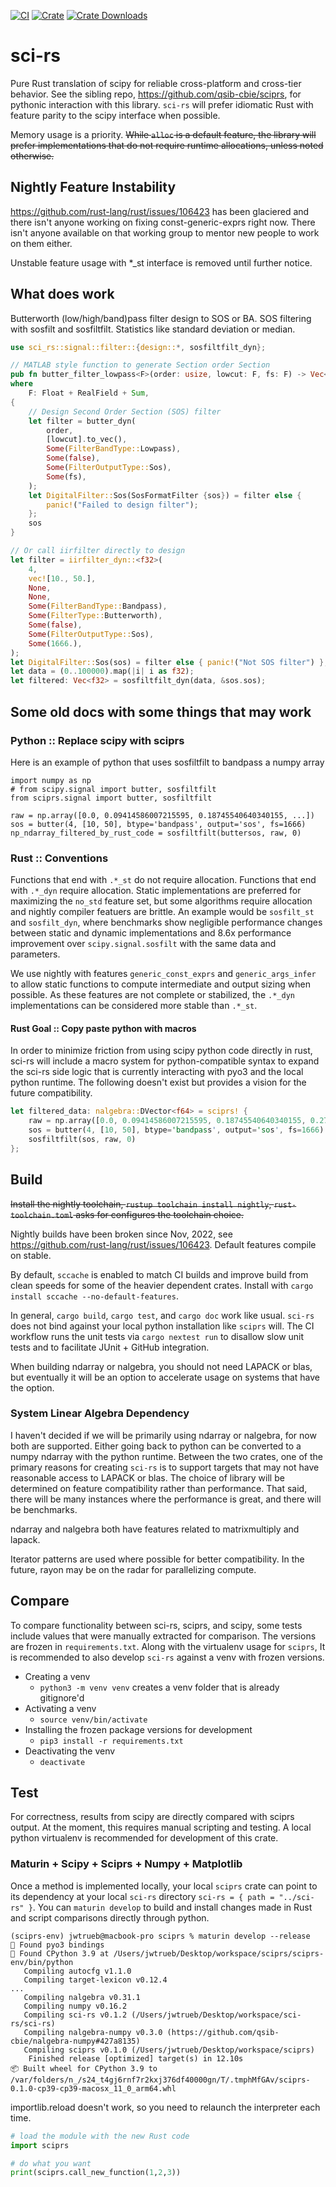 [![CI](https://github.com/qsib-cbie/sci-rs/actions/workflows/rust.yml/badge.svg)](https://github.com/qsib-cbie/sci-rs/actions/workflows/rust.yml)
[![Crate](https://img.shields.io/crates/v/sci-rs)](https://crates.io/crates/sci-rs)
[![Crate Downloads](https://img.shields.io/crates/d/sci-rs?label=downloads)](https://crates.io/crates/sci-rs)

# sci-rs

Pure Rust translation of scipy for reliable cross-platform and cross-tier behavior. See the sibling repo, https://github.com/qsib-cbie/sciprs, for pythonic interaction with this library. `sci-rs` will prefer idiomatic Rust with feature parity to the scipy interface when possible.


Memory usage is a priority. ~~While `alloc` is a default feature, the library will prefer implementations that do not require runtime allocations, unless noted otherwise.~~

## Nightly Feature Instability

https://github.com/rust-lang/rust/issues/106423 has been glaciered and there isn't anyone working on fixing const-generic-exprs right now. There isn't anyone available on that working group to mentor new people to work on them either.

Unstable feature usage with *_st interface is removed until further notice.


## What does work

Butterworth (low/high/band)pass filter design to SOS or BA. SOS filtering with sosfilt and sosfiltfilt. Statistics like standard deviation or median.

```rust
use sci_rs::signal::filter::{design::*, sosfiltfilt_dyn};

// MATLAB style function to generate Section order Section
pub fn butter_filter_lowpass<F>(order: usize, lowcut: F, fs: F) -> Vec<Sos<F>>
where
    F: Float + RealField + Sum,
{
    // Design Second Order Section (SOS) filter
    let filter = butter_dyn(
        order,
        [lowcut].to_vec(),
        Some(FilterBandType::Lowpass),
        Some(false),
        Some(FilterOutputType::Sos),
        Some(fs),
    );
    let DigitalFilter::Sos(SosFormatFilter {sos}) = filter else {
        panic!("Failed to design filter");
    };
    sos
}

// Or call iirfilter directly to design
let filter = iirfilter_dyn::<f32>(
    4,
    vec![10., 50.],
    None,
    None,
    Some(FilterBandType::Bandpass),
    Some(FilterType::Butterworth),
    Some(false),
    Some(FilterOutputType::Sos),
    Some(1666.),
);
let DigitalFilter::Sos(sos) = filter else { panic!("Not SOS filter") };
let data = (0..100000).map(|i| i as f32);
let filtered: Vec<f32> = sosfiltfilt_dyn(data, &sos.sos);
```

## Some old docs with some things that may work


### Python :: Replace scipy with sciprs

Here is an example of python that uses sosfiltfilt to bandpass a numpy array

```python3
import numpy as np
# from scipy.signal import butter, sosfiltfilt
from sciprs.signal import butter, sosfiltfilt

raw = np.array([0.0, 0.09414586007215595, 0.18745540640340155, ...])
sos = butter(4, [10, 50], btype='bandpass', output='sos', fs=1666)
np_ndarray_filtered_by_rust_code = sosfiltfilt(buttersos, raw, 0)
```

### Rust :: Conventions

Functions that end with `.*_st` do not require allocation. Functions that end with `.*_dyn` require allocation. Static implementations are preferred for maximizing the `no_std` feature set, but some algorithms require allocation and nightly compiler featuers are brittle. An example would be `sosfilt_st` and `sosfilt_dyn`, where benchmarks show negligible performance changes between static and dynamic implementations and 8.6x performance improvement over `scipy.signal.sosfilt` with the same data and parameters.

We use nightly with features `generic_const_exprs` and `generic_args_infer` to allow static functions to compute intermediate and output sizing when possible. As these features are not complete or stabilized, the `.*_dyn` implementations can be considered more stable than `.*_st`.

#### Rust Goal :: Copy paste python with macros

In order to minimize friction from using scipy python code directly in rust, sci-rs will include a macro system for python-compatible syntax to expand the sci-rs side logic that is currently interacting with pyo3 and the local python runtime. The following doesn't exist but provides a vision for the future compatibility.

```rust
let filtered_data: nalgebra::DVector<f64> = sciprs! {
    raw = np.array([0.0, 0.09414586007215595, 0.18745540640340155, 0.27909975437050305, 0.3682648115914595])
    sos = butter(4, [10, 50], btype='bandpass', output='sos', fs=1666)
    sosfiltfilt(sos, raw, 0)
};
```

## Build

~~Install the nightly toolchain, `rustup toolchain install nightly`, `rust-toolchain.toml` asks for configures the toolchain choice.~~

Nightly builds have been broken since Nov, 2022, see https://github.com/rust-lang/rust/issues/106423. Default features compile on stable.

By default, `sccache` is enabled to match CI builds and improve build from clean speeds for some of the heavier dependent crates. Install with `cargo install sccache --no-default-features`.

In general, `cargo build`, `cargo test`, and `cargo doc` work like usual. `sci-rs` does not bind against your local python installation like `sciprs` will. The CI workflow runs the unit tests via `cargo nextest run` to disallow slow unit tests and to facilitate JUnit + GitHub integration.

When building ndarray or nalgebra, you should not need LAPACK or blas, but eventually it will be an option to accelerate usage on systems that have the option.

### System Linear Algebra Dependency

I haven't decided if we will be primarily using ndarray or nalgebra, for now both are supported. Either going back to python can be converted to a numpy ndarray with the python runtime. Between the two crates, one of the primary reasons for creating `sci-rs` is to support targets that may not have reasonable access to LAPACK or blas. The choice of library will be determined on feature compatibility rather than performance. That said, there will be many instances where the performance is great, and there will be benchmarks.

ndarray and nalgebra both have features related to matrixmultiply and lapack.

Iterator patterns are used where possible for better compatibility. In the future, rayon may be on the radar for parallelizing compute.

## Compare

To compare functionality between sci-rs, sciprs, and scipy, some tests include values that were manually extracted for comparison. The versions are frozen in `requirements.txt`. Along with the virtualenv usage for `sciprs`, It is recommended to also develop `sci-rs` against a venv with frozen versions.

* Creating a venv
  * `python3 -m venv venv` creates a venv folder that is already gitignore'd
* Activating a venv
  * `source venv/bin/activate`
* Installing the frozen package versions for development
  * `pip3 install -r requirements.txt`
* Deactivating the venv
  * `deactivate`

## Test

For correctness, results from scipy are directly compared with sciprs output. At the moment, this requires manual scripting and testing. A local python virtualenv is recommended for development of this crate.

### Maturin + Scipy + Sciprs + Numpy + Matplotlib

Once a method is implemented locally, your local `sciprs` crate can point to its dependency at your local `sci-rs` directory `sci-rs = { path = "../sci-rs" }`. You can `maturin develop` to build and install changes made in Rust and script comparisons directly through python.

```
(sciprs-env) jwtrueb@macbook-pro sciprs % maturin develop --release
🔗 Found pyo3 bindings
🐍 Found CPython 3.9 at /Users/jwtrueb/Desktop/workspace/sciprs/sciprs-env/bin/python
   Compiling autocfg v1.1.0
   Compiling target-lexicon v0.12.4
...
   Compiling nalgebra v0.31.1
   Compiling numpy v0.16.2
   Compiling sci-rs v0.1.2 (/Users/jwtrueb/Desktop/workspace/sci-rs/sci-rs)
   Compiling nalgebra-numpy v0.3.0 (https://github.com/qsib-cbie/nalgebra-numpy#427a8135)
   Compiling sciprs v0.1.0 (/Users/jwtrueb/Desktop/workspace/sciprs)
    Finished release [optimized] target(s) in 12.10s
📦 Built wheel for CPython 3.9 to /var/folders/n_/s24_t4gj6rnf7r2kxj376df40000gn/T/.tmphMfGAv/sciprs-0.1.0-cp39-cp39-macosx_11_0_arm64.whl
```

importlib.reload doesn't work, so you need to relaunch the interpreter each time.

```python
# load the module with the new Rust code
import sciprs

# do what you want
print(sciprs.call_new_function(1,2,3))
```


